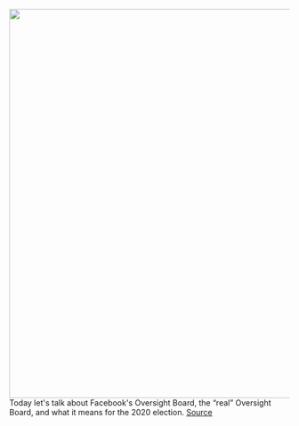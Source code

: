 <img src='https://cdn.vox-cdn.com/thumbor/9-R99ELIznz3Q3VMX61fb50qD6A=/0x0:2040x1360/1200x800/filters:focal(857x517:1183x843)/cdn.vox-cdn.com/uploads/chorus_image/image/67550833/jbareham_180405_1777_facebook_0003.0.jpg' width='700px' /><br/>
Today let's talk about Facebook's Oversight Board, the “real” Oversight Board, and what it means for the 2020 election.
<a href='https://www.theverge.com/interface/2020/9/29/21472092/real-facebook-oversight-board-stunt-activism-limitations'> Source <a/>